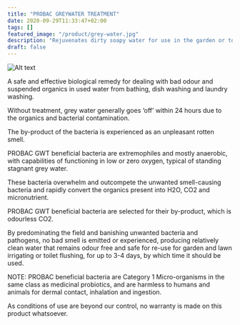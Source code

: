 ```yaml
---
title: "PROBAC GREYWATER TREATMENT"
date: 2020-09-29T11:33:47+02:00
tags: []
featured_image: "/product/grey-water.jpg"
description: "Rejuvenates dirty soapy water for use in the garden or toilet in drought areas"
draft: false
---
```

![Alt text](/product/grey-water.jpg)

A safe and effective biological remedy for dealing with bad odour and suspended organics in used
water from bathing, dish washing and laundry washing.

Without treatment, grey water generally goes ‘off’ within 24 hours due to the organics and bacterial
contamination. 

The by-product of the bacteria is experienced as an unpleasant rotten smell.

PROBAC GWT beneficial bacteria are extremophiles and mostly anaerobic, with capabilities of functioning in low or zero oxygen, typical of standing stagnant grey water. 

These bacteria overwhelm and outcompete the unwanted smell-causing bacteria and rapidly convert the organics present into H2O, CO2 and micronutrient.

PROBAC GWT beneficial bacteria are selected for their by-product, which is odourless CO2. 

By predominating the field and banishing unwanted bacteria and pathogens, no bad smell is emitted or experienced, producing relatively clean water that remains odour free and safe for re-use for garden and lawn irrigating or toilet flushing, for up to 3-4 days, by which time it should be used.

NOTE: PROBAC beneficial bacteria are Category 1 Micro-organisms in the same class as medicinal probiotics, and are
harmless to humans and animals for dermal contact, inhalation and ingestion.

As conditions of use are beyond our control, no warranty is made on this product whatsoever.